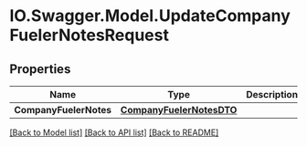 # IO.Swagger.Model.UpdateCompanyFuelerNotesRequest
## Properties

Name | Type | Description | Notes
------------ | ------------- | ------------- | -------------
**CompanyFuelerNotes** | [**CompanyFuelerNotesDTO**](CompanyFuelerNotesDTO.md) |  | [optional] 

[[Back to Model list]](../README.md#documentation-for-models) [[Back to API list]](../README.md#documentation-for-api-endpoints) [[Back to README]](../README.md)

